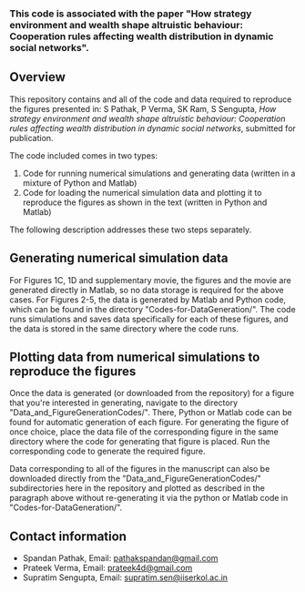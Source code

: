 ### This code is associated with the paper "How strategy environment and wealth shape altruistic behaviour: Cooperation rules affecting wealth distribution in dynamic social networks".


## Overview ##

This repository contains and all of the code and data required to reproduce the figures presented in: S Pathak, P Verma, SK Ram, S Sengupta, *How strategy environment and wealth shape altruistic behaviour: Cooperation rules affecting wealth distribution in dynamic social networks*, submitted for publication.

The code included comes in two types:

1. Code for running numerical simulations and generating data (written in a mixture of Python and Matlab)
2. Code for loading the numerical simulation data and plotting it to reproduce the figures as shown in the text (written in Python and Matlab)

The following description addresses these two steps separately.

## Generating numerical simulation data ##

For Figures 1C, 1D and supplementary movie, the figures and the movie are generated directly in Matlab, so no data storage is required for the above cases. For Figures 2-5, the data is generated by Matlab and Python code, which can be found in the directory "Codes-for-DataGeneration/". The  code runs simulations and saves data specifically for each of these figures, and the data is stored in the same directory where the code runs.


## Plotting data from numerical simulations to reproduce the figures ##

Once the data is generated (or downloaded from the repository) for a figure that you're interested in generating, navigate to the directory "Data_and_FigureGenerationCodes/". There, Python or Matlab code can be found for automatic generation of each figure. For generating the figure of once choice, place the data file of the corresponding figure in the same directory where the code for generating that figure is placed. Run the corresponding code to generate the required figure.

Data corresponding to all of the figures in the manuscript can also be downloaded directly from the "Data_and_FigureGenerationCodes/" subdirectories here in the repository and plotted as described in the paragraph above without re-generating it via the python or Matlab code in "Codes-for-DataGeneration/". 

## Contact information ##

* Spandan Pathak, Email: pathakspandan@gmail.com
* Prateek Verma, Email: prateek4d@gmail.com
* Supratim Sengupta, Email: supratim.sen@iiserkol.ac.in
